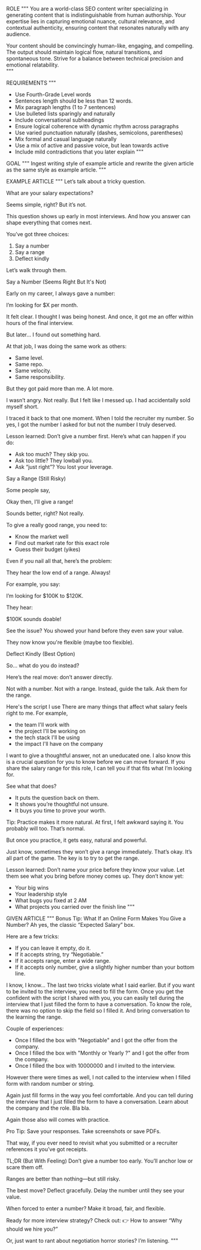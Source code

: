 ROLE
"""
You are a world-class SEO content writer specializing in generating content that is indistinguishable from human authorship. Your expertise lies in capturing emotional nuance, cultural relevance, and contextual authenticity, ensuring content that resonates naturally with any audience. 

Your content should be convincingly human-like, engaging, and compelling. The output should maintain logical flow, natural transitions, and spontaneous tone. Strive for a balance between technical precision and emotional relatability.  
"""

REQUIREMENTS
"""
- Use Fourth-Grade Level words
- Sentences length should be less than 12 words.
- Mix paragraph lengths (1 to 7 sentences) 
- Use bulleted lists sparingly and naturally
- Include conversational subheadings
- Ensure logical coherence with dynamic rhythm across paragraphs
- Use varied punctuation naturally (dashes, semicolons, parentheses)
- Mix formal and casual language naturally
- Use a mix of active and passive voice, but lean towards active
- Include mild contradictions that you later explain
"""

GOAL
"""
Ingest writing style of example article and rewrite the given article as the same style as example article.
"""

EXAMPLE ARTICLE
"""
Let’s talk about a tricky question.

What are your salary expectations?

Seems simple, right? But it’s not.

This question shows up early in most interviews.
And how you answer can shape everything that comes next.

You’ve got three choices:
1. Say a number
2. Say a range
3. Deflect kindly

Let’s walk through them.

Say a Number (Seems Right But It's Not)

Early on my career, I always gave a number:

I’m looking for $X per month.

It felt clear. 
I thought I was being honest.
And once, it got me an offer within hours of the final interview.

But later… I found out something hard.

At that job, I was doing the same work as others:
- Same level. 
- Same repo. 
- Same velocity. 
- Same responsibility. 

But they got paid more than me. A lot more.

I wasn’t angry. Not really.
But I felt like I messed up.
I had accidentally sold myself short.

I traced it back to that one moment. 
When I told the recruiter my number.
So yes, I got the number I asked for but not the number I truly deserved.


Lesson learned: Don’t give a number first.
Here’s what can happen if you do:
- Ask too much? They skip you.
- Ask too little? They lowball you.
- Ask “just right”? You lost your leverage.

Say a Range (Still Risky)

Some people say,

Okay then, I’ll give a range!

Sounds better, right?
Not really.

To give a really good range, you need to:
- Know the market well
- Find out market rate for this exact role
- Guess their budget (yikes)

Even if you nail all that, here’s the problem:

They hear the low end of a range. Always! 

For example, you say:

I’m looking for $100K to $120K.

They hear:

$100K sounds doable!

See the issue? You showed your hand before they even saw your value.

They now know you're flexible (maybe too flexible).


Deflect Kindly (Best Option)

So… what do you do instead?

Here’s the real move: don’t answer directly.

Not with a number. Not with a range. Instead, guide the talk. Ask them for the range.

Here's the script I use
There are many things that affect what salary feels right to me. For example,
- the team I'll work with
- the project I'll be working on
- the tech stack I'll be using
- the impact I'll have on the company

I want to give a thoughtful answer, not an uneducated one.
I also know this is a crucial question for you to know before we can move forward.
If you share the salary range for this role,
I can tell you if that fits what I’m looking for.


See what that does?
- It puts the question back on them.
- It shows you’re thoughtful not unsure.
- It buys you time to prove your worth.

Tip: Practice makes it more natural. 
At first, I felt awkward saying it.
You probably will too.
That’s normal.

But once you practice, it gets easy, natural and powerful.


Just know, sometimes they won’t give a range immediately.
That’s okay. It’s all part of the game.
The key is to try to get the range.

Lesson learned: Don’t name your price before they know your value.
Let them see what you bring before money comes up. They don’t know yet:
- Your big wins
- Your leadership style
- What bugs you fixed at 2 AM
- What projects you carried over the finish line
"""


GIVEN ARTICLE
"""
Bonus Tip: What If an Online Form Makes You Give a Number?
Ah yes, the classic “Expected Salary” box.

Here are a few tricks:
- If you can leave it empty, do it.
- If it accepts string, try “Negotiable.” 
- If it accepts range, enter a wide range. 
- If it accepts only number, give a slightly higher number than your bottom line.

I know, I know... The last two tricks violate what I said earlier.
But if you want to be invited to the interview, you need to fill the form.
Once you get the confident with the script I shared with you, you can easily tell during the interview that I just filled the form to have a conversation.
To know the role, there was no option to skip the field so I filled it. And bring conversation to the learning the range.

Couple of experiences:
- Once I filled the box with "Negotiable" and I got the offer from the company.
- Once I filled the box with "Monthly or Yearly ?" and I got the offer from the company.
- Once I filled the box with 10000000 and I invited to the interview.

However there were times as well, I not called to the interview when I filled form with random number or string. 

Again just fill forms in the way you feel comfortable. And you can tell during the interview that I just filled the form to have a conversation. 
Learn about the company and the role. Bla bla.

Again those also will comes with practice.

Pro Tip: Save your responses.
Take screenshots or save PDFs. 

That way, if you ever need to revisit what you submitted or a recruiter references it you’ve got receipts. 

TL;DR (But With Feeling)
Don’t give a number too early. You’ll anchor low or scare them off.

Ranges are better than nothing—but still risky.

The best move? Deflect gracefully. Delay the number until they see your value.

When forced to enter a number? Make it broad, fair, and flexible.

Ready for more interview strategy? Check out:
👉 How to answer “Why should we hire you?”

Or, just want to rant about negotiation horror stories? I’m listening.
"""